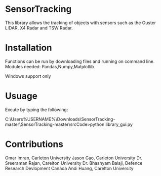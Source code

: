 # SensorTracking
This library allows the tracking of objects with sensors such as the Ouster LIDAR, X4 Radar and TSW Radar.

# Installation 

Functions can be run by downloading files and running on command line.
Modules needed: Pandas,Numpy,Matplotlib

Windows support only 

# Usuage

Excute by typing the following: 

C:\Users\%USERNAME%\Downloads\SensorTracking-master\SensorTracking-master\srcCode>python library_gui.py


# Contributions 

Omar Imran, Carleton University
Jason Gao, Carleton University 
Dr. Sreeraman Rajan, Carelton University 
Dr. Bhashyam Balaji, Defence Research Devlopment Canada 
Andi Huang, Carelton University 
